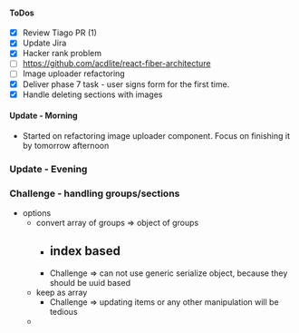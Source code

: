 #### ToDos
- [x] Review Tiago PR (1)
- [x] Update Jira
- [x] Hacker rank problem
- [ ] https://github.com/acdlite/react-fiber-architecture
- [ ] Image uploader refactoring
- [x] Deliver phase 7 task - user signs form for the first time.
- [x] Handle deleting sections with images

#### Update - Morning
- Started on refactoring image uploader component. Focus on finishing it by tomorrow afternoon


### Update - Evening


### Challenge - handling groups/sections
- options
  - convert array of groups => object of groups
    - index based
      -
    - Challenge => can not use generic serialize object, because they should be uuid based
  - keep as array
    - Challenge => updating items or any other manipulation will be tedious
  - 
